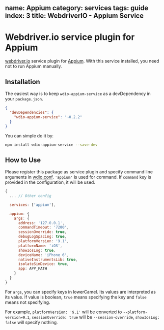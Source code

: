 name: Appium
category: services
tags: guide
index: 3
title: WebdriverIO - Appium Service
---

Webdriver.io service plugin for Appium
======================================

[webdriver.io](http://webdriver.io/) service plugin for [Appium](http://appium.io/).  With this service installed, you need not to run Appium manually.

## Installation

The easiest way is to keep `wdio-appium-service` as a devDependency in your `package.json`.

```json
{
  "devDependencies": {
    "wdio-appium-service": "~0.2.2"
  }
}
```

You can simple do it by:

```bash
npm install wdio-appium-service --save-dev
```

## How to Use

Please register this package as service plugin and specify command line arguments in [wdio.conf](http://webdriver.io/guide/getstarted/configuration.html).  `'appium'` is used for command.  If `command` key is provided in the configuration, it will be used.

```javascript
{
  ... // Other config

  services: ['appium'],

  appium: {
    args: {
      address: '127.0.0.1',
      commandTimeout: '7200',
      sessionOverride: true,
      debugLogSpacing: true,
      platformVersion: '9.1',
      platformName: 'iOS',
      showIosLog: true,
      deviceName: 'iPhone 6',
      nativeInstrumentsLib: true,
      isolateSimDevice: true,
      app: APP_PATH
    }
  }
}
```

For `args`, you can specify keys in lowerCamel.  Its values are interpreted as its value.  If value is boolean, `true` means specifying the key and `false` means not specifying.

For example, `platformVersion: '9.1'` will be converted to `--platform-version=9.1`, `sessionOverride: true` will be `--session-override`, `showIosLog: false` will specify nothing.
